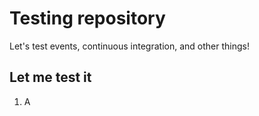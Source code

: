 # Testing repository

Let's test events, continuous integration, and other things!

## Let me test it

1. A

